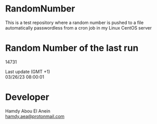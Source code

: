 # RandomNumber    
This is a test repository where a random number is pushed to a file automatically passwordless from a cron job in my Linux CentOS server    
# Random Number of the last run   
14731
      
Last update (GMT +1)    
03/26/23 08:00:01
# Developer    
Hamdy Abou El Anein   
hamdy.aea@protonmail.com
